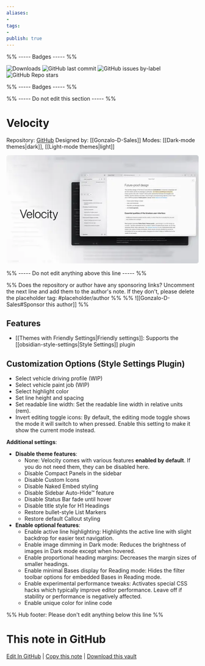 ```yaml
---
aliases:
- 
tags: 
- 
publish: true
---
```


%% ----- Badges ----- %%

![Downloads](https://img.shields.io/badge/downloads-7602-573E7A?style=for-the-badge&logo=)
![GitHub last commit](https://img.shields.io/github/last-commit/Gonzalo-D-Sales/obsidian-velocity?color=573E7A&label=last%20update&logo=github&style=for-the-badge)
![GitHub issues by-label](https://img.shields.io/github/issues/Gonzalo-D-Sales/obsidian-velocity/help%20wanted?color=573E7A&logo=github&style=for-the-badge) 
![GitHub Repo stars](https://img.shields.io/github/stars/Gonzalo-D-Sales/obsidian-velocity?color=573E7A&logo=github&style=for-the-badge)

%% ----- Badges ----- %%

%% ----- Do not edit this section ----- %%

# Velocity

Repository: [GitHub](https://github.com/Gonzalo-D-Sales/obsidian-velocity)
Designed by: [[Gonzalo-D-Sales]]
Modes: [[Dark-mode themes|dark]], [[Light-mode themes|light]]



![screenshot](https://github.com/Gonzalo-D-Sales/obsidian-velocity/raw/HEAD/assets/thumbnail.png)

%% ----- Do not edit anything above this line ----- %% 

%% Does the repository or author have any sponsoring links? Uncomment the next line and add them to the author's note. If they don't, please delete the placeholder tag: #placeholder/author %%
%% ![[Gonzalo-D-Sales#Sponsor this author]] %%


## Features

- [[Themes with Friendly Settings|Friendly settings]]: Supports the [[obsidian-style-settings|Style Settings]] plugin

## Customization Options (Style Settings Plugin) 
- Select vehicle driving profile (WIP)
- Select vehicle paint job (WIP)
- Select highlight color
- Set line height and spacing
- Set readable line width: Set the readable line width in relative units (rem).
- Invert editing toggle icons: By default, the editing mode toggle shows the mode it will switch to when pressed. Enable this setting to make it show the current mode instead.

**Additional settings**: 
- **Disable theme features**: 
    - None: Velocity comes with various features **enabled by default**. If you do not need them, they can be disabled here.
    - Disable Compact Panels in the sidebar
    - Disable Custom Icons
    - Disable Naked Embed styling
    - Disable Sidebar Auto-Hide™ feature
    - Disable Status Bar fade until hover
    - Disable title style for H1 Headings
    - Restore bullet-style List Markers
    - Restore default Callout styling
- **Enable optional features**: 
    - Enable active line highlighting: Highlights the active line with slight backdrop for easier text navigation.
    - Enable image dimming in Dark mode: Reduces the brightness of images in Dark mode except when hovered.
    - Enable proportional heading margins: Decreases the margin sizes of smaller headings.
    - Enable minimal Bases display for Reading mode: Hides the filter toolbar options for embedded Bases in Reading mode.
    - Enable experimental performance tweaks: Activates special CSS hacks which typically improve editor performance. Leave off if stability or performance is negatively affected.
    - Enable unique color for inline code


%% Hub footer: Please don't edit anything below this line %%

# This note in GitHub

<span class="git-footer">[Edit In GitHub](https://github.dev/obsidian-community/obsidian-hub/blob/main/02%20-%20Community%20Expansions/02.05%20All%20Community%20Expansions/Themes/Velocity.md "git-hub-edit-note") | [Copy this note](https://raw.githubusercontent.com/obsidian-community/obsidian-hub/main/02%20-%20Community%20Expansions/02.05%20All%20Community%20Expansions/Themes/Velocity.md "git-hub-copy-note") | [Download this vault](https://github.com/obsidian-community/obsidian-hub/archive/refs/heads/main.zip "git-hub-download-vault") </span>
